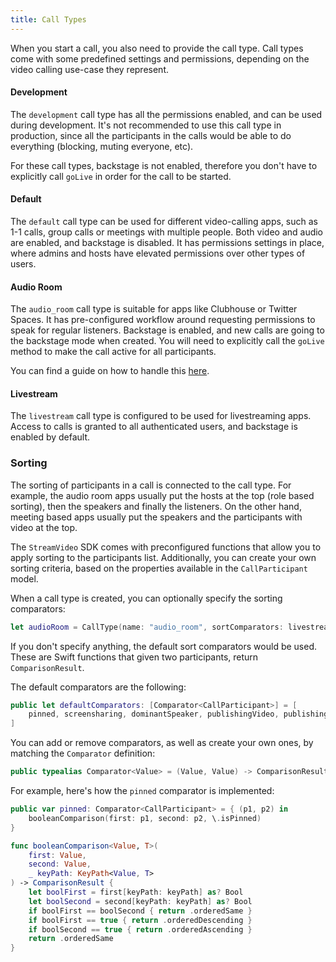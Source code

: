 ```yaml
---
title: Call Types
---
```


When you start a call, you also need to provide the call type. Call types come with some predefined settings and permissions, depending on the video calling use-case they represent.

#### Development

The `development` call type has all the permissions enabled, and can be used during development. It's not recommended to use this call type in production, since all the participants in the calls would be able to do everything (blocking, muting everyone, etc).

For these call types, backstage is not enabled, therefore you don't have to explicitly call `goLive` in order for the call to be started.

#### Default

The `default` call type can be used for different video-calling apps, such as 1-1 calls, group calls or meetings with multiple people. Both video and audio are enabled, and backstage is disabled. It has permissions settings in place, where admins and hosts have elevated permissions over other types of users.

#### Audio Room

The `audio_room` call type is suitable for apps like Clubhouse or Twitter Spaces. It has pre-configured workflow around requesting permissions to speak for regular listeners. Backstage is enabled, and new calls are going to the backstage mode when created. You will need to explicitly call the `goLive` method to make the call active for all participants.

You can find a guide on how to handle this [here](./quickstart/audio-room.md).

#### Livestream

The `livestream` call type is configured to be used for livestreaming apps. Access to calls is granted to all authenticated users, and backstage is enabled by default.

### Sorting

The sorting of participants in a call is connected to the call type. For example, the audio room apps usually put the hosts at the top (role based sorting), then the speakers and finally the listeners. On the other hand, meeting based apps usually put the speakers and the participants with video at the top. 

The `StreamVideo` SDK comes with preconfigured functions that allow you to apply sorting to the participants list. Additionally, you can create your own sorting criteria, based on the properties available in the `CallParticipant` model.

When a call type is created, you can optionally specify the sorting comparators:

```swift
let audioRoom = CallType(name: "audio_room", sortComparators: livestreamComparators)
```

If you don't specify anything, the default sort comparators would be used. These are Swift functions that given two participants, return `ComparisonResult`.

The default comparators are the following:

```swift
public let defaultComparators: [Comparator<CallParticipant>] = [
    pinned, screensharing, dominantSpeaker, publishingVideo, publishingAudio, userId
]
```

You can add or remove comparators, as well as create your own ones, by matching the `Comparator` definition:

```swift
public typealias Comparator<Value> = (Value, Value) -> ComparisonResult
```

For example, here's how the `pinned` comparator is implemented:

```swift
public var pinned: Comparator<CallParticipant> = { (p1, p2) in
    booleanComparison(first: p1, second: p2, \.isPinned)
}

func booleanComparison<Value, T>(
    first: Value,
    second: Value,
    _ keyPath: KeyPath<Value, T>
) -> ComparisonResult {
    let boolFirst = first[keyPath: keyPath] as? Bool
    let boolSecond = second[keyPath: keyPath] as? Bool
    if boolFirst == boolSecond { return .orderedSame }
    if boolFirst == true { return .orderedDescending }
    if boolSecond == true { return .orderedAscending }
    return .orderedSame
}
```